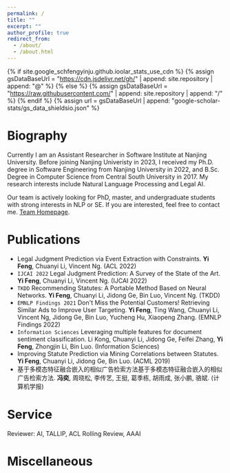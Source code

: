 ```yaml
---
permalink: /
title: ""
excerpt: ""
author_profile: true
redirect_from: 
  - /about/
  - /about.html
---
```


{% if site.google_schfengyinju.github.ioolar_stats_use_cdn %}
{% assign gsDataBaseUrl = "https://cdn.jsdelivr.net/gh/" | append: site.repository | append: "@" %}
{% else %}
{% assign gsDataBaseUrl = "https://raw.githubusercontent.com/" | append: site.repository | append: "/" %}
{% endif %}
{% assign url = gsDataBaseUrl | append: "google-scholar-stats/gs_data_shieldsio.json" %}

<span class='anchor' id='about-me'></span>

# Biography

Currently I am an Assistant Researcher in Software Institute at Nanjing University. Before joining Nanjing Univeristy in 2023, I received my Ph.D. degree in Software Engineering from Nanjing University in 2022, and B.Sc. Degree in Computer Science from Central South University in 2017.
My research interests include Natural Language Processing and Legal AI.

Our team is actively looking for PhD, master, and undergraduate students with strong interests in NLP or SE. If you are interested, feel free to contact me. [Team Homepage](http://liplab.site/).

# Publications 
- Legal Judgment Prediction via Event Extraction with Constraints. **Yi Feng**, Chuanyi Li, Vincent Ng. (ACL 2022)
- ``IJCAI 2022`` Legal Judgment Prediction: A Survey of the State of the Art. **Yi Feng**, Chuanyi Li, Vincent Ng. (IJCAI 2022)
- ``TKDD`` Recommending Statutes: A Portable Method Based on Neural Networks. **Yi Feng**, Chuanyi Li, Jidong Ge, Bin Luo, Vincent Ng. (TKDD)
- ``EMNLP Findings 2021`` Don't Miss the Potential Customers! Retrieving Similar Ads to Improve User Targeting. **Yi Feng**, Ting Wang, Chuanyi Li, Vincent Ng, Jidong Ge, Bin Luo, Yucheng Hu, Xiaopeng Zhang. (EMNLP Findings 2022)
- ``Information Sciences`` Leveraging multiple features for document sentiment classification. Li Kong, Chuanyi Li, Jidong Ge, Feifei Zhang, **Yi Feng**, Zhongjin Li, Bin Luo. (Information Sciences)
- Improving Statute Prediction via Mining Correlations between Statutes. **Yi Feng**, Chuanyi Li, Jidong Ge, Bin Luo. (ACML 2019)
- 基于多模态特征融合嵌入的相似广告检索方法基于多模态特征融合嵌入的相似广告检索方法. **冯奕**, 周晓松, 李传艺, 王挺, 葛季栋, 胡雨成, 张小鹏, 骆斌. (计算机学报)


# Service
Reviewer: AI, TALLIP, ACL Rolling Review, AAAI

# Miscellaneous


